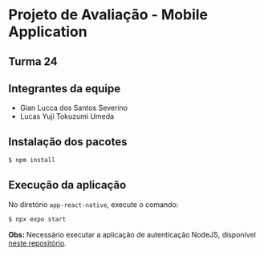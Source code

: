 # Projeto de Avaliação - Mobile Application
## Turma 24

## Integrantes da equipe
* Gian Lucca dos Santos Severino
* Lucas Yuji Tokuzumi Umeda


## Instalação dos pacotes 
```bash
$ npm install
```

## Execução da aplicação
No diretório `app-react-native`, execute o comando:
```bash
$ npx expo start
```
<b>Obs:</b> Necessário executar a aplicação de autenticação NodeJS, disponível [neste repositório](https://github.com/uedsonreis/authentication-nestjs/tree/main).
